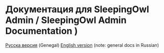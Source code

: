 # Документация для SleepingOwl Admin / SleepingOwl Admin Documentation )

[Русска версия](https://github.com/SleepingOwlAdmin/docs/tree/new/ru) (Genegal)
[English version](https://github.com/SleepingOwlAdmin/docs/tree/new/en) (note: general docs in Russian)
